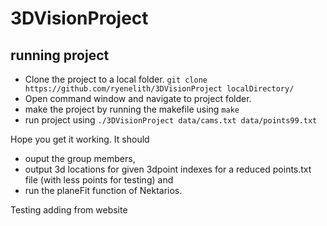 # 3DVisionProject

## running project
- Clone the project to a local folder. `git clone https://github.com/ryenelith/3DVisionProject localDirectory/`
- Open command window and navigate to project folder.
- make the project by running the makefile using `make`
- run project using `./3DVisionProject data/cams.txt data/points99.txt`

Hope you get it working. It should 
- ouput the group members, 
- output 3d locations for given 3dpoint indexes for a reduced points.txt file (with less points for testing) and 
- run the planeFit function of Nektarios.

Testing adding from website
